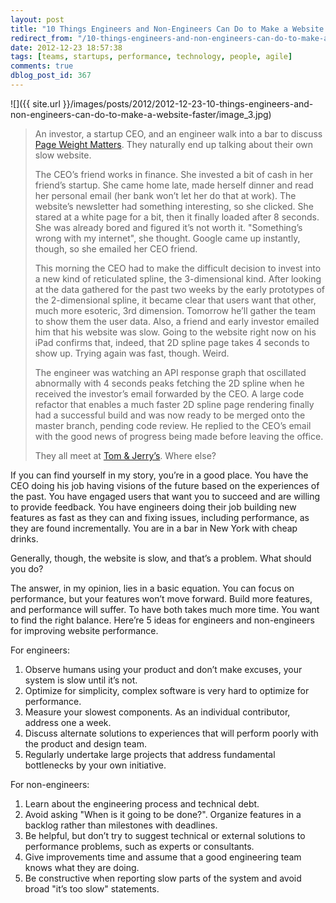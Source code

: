 ```yaml
---
layout: post
title: "10 Things Engineers and Non-Engineers Can Do to Make a Website Faster"
redirect_from: "/10-things-engineers-and-non-engineers-can-do-to-make-a-website-faster/"
date: 2012-12-23 18:57:38
tags: [teams, startups, performance, technology, people, agile]
comments: true
dblog_post_id: 367
---
```

![]({{ site.url }}/images/posts/2012/2012-12-23-10-things-engineers-and-non-engineers-can-do-to-make-a-website-faster/image_3.jpg)

> An investor, a startup CEO, and an engineer walk into a bar to discuss [Page Weight Matters](http://blog.chriszacharias.com/page-weight-matters). They naturally end up talking about their own slow website.
>
> The CEO’s friend works in finance. She invested a bit of cash in her friend’s startup. She came home late, made herself dinner and read her personal email (her bank won’t let her do that at work). The website’s newsletter had something interesting, so she clicked. She stared at a white page for a bit, then it finally loaded after 8 seconds. She was already bored and figured it’s not worth it. "Something’s wrong with my internet", she thought. Google came up instantly, though, so she emailed her CEO friend.
>
> This morning the CEO had to make the difficult decision to invest into a new kind of reticulated spline, the 3-dimensional kind. After looking at the data gathered for the past two weeks by the early prototypes of the 2-dimensional spline, it became clear that users want that other, much more esoteric, 3rd dimension. Tomorrow he’ll gather the team to show them the user data. Also, a friend and early investor emailed him that his website was slow. Going to the website right now on his iPad confirms that, indeed, that 2D spline page takes 4 seconds to show up. Trying again was fast, though. Weird.
>
> The engineer was watching an API response graph that oscillated abnormally with 4 seconds peaks fetching the 2D spline when he received the investor’s email forwarded by the CEO. A large code refactor that enables a much faster 2D spline page rendering finally had a successful build and was now ready to be merged onto the master branch, pending code review. He replied to the CEO’s email with the good news of progress being made before leaving the office.
>
> They all meet at [Tom & Jerry’s](http://www.yelp.com/biz/tom-and-jerrys-new-york). Where else?

If you can find yourself in my story, you’re in a good place. You have the CEO doing his job having visions of the future based on the experiences of the past. You have engaged users that want you to succeed and are willing to provide feedback. You have engineers doing their job building new features as fast as they can and fixing issues, including performance, as they are found incrementally. You are in a bar in New York with cheap drinks.

Generally, though, the website is slow, and that’s a problem. What should you do?

The answer, in my opinion, lies in a basic equation. You can focus on performance, but your features won’t move forward. Build more features, and performance will suffer. To have both takes much more time. You want to find the right balance. Here’re 5 ideas for engineers and non-engineers for improving website performance.

For engineers:

1. Observe humans using your product and don’t make excuses, your system is slow until it’s not.
2. Optimize for simplicity, complex software is very hard to optimize for performance.
3. Measure your slowest components. As an individual contributor, address one a week.
4. Discuss alternate solutions to experiences that will perform poorly with the product and design team.
5. Regularly undertake large projects that address fundamental bottlenecks by your own initiative.

For non-engineers:

1. Learn about the engineering process and technical debt.
2. Avoid asking "When is it going to be done?". Organize features in a backlog rather than milestones with deadlines.
3. Be helpful, but don’t try to suggest technical or external solutions to performance problems, such as experts or consultants.
4. Give improvements time and assume that a good engineering team knows what they are doing.
5. Be constructive when reporting slow parts of the system and avoid broad "it’s too slow" statements.

